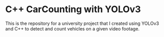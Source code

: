 # C++ CarCounting with YOLOv3
This is the repository for a university project that I created using YOLOv3 and C++ to detect and count vehicles on a given video footage.
